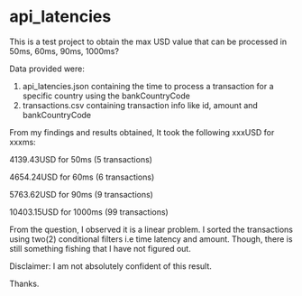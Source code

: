 # api_latencies


This is a test project to obtain the max USD value that can be processed in 50ms, 60ms, 90ms, 1000ms?

Data provided were:
1. api_latencies.json containing the time to process a transaction for a specific country using the bankCountryCode
2. transactions.csv containing transaction info like id, amount and bankCountryCode

From my findings and results obtained, It took the following xxxUSD for xxxms:

4139.43USD for 50ms (5 transactions)

4654.24USD for 60ms	 (6 transactions)

5763.62USD for 90ms	 (9 transactions)

10403.15USD for 1000ms (99 transactions) 


From the question, I observed it is a linear problem. I sorted the transactions using two(2) conditional filters i.e time latency and amount.
Though, there is still something fishing that I have not figured out.

Disclaimer: I am not absolutely confident of this result.


Thanks.
